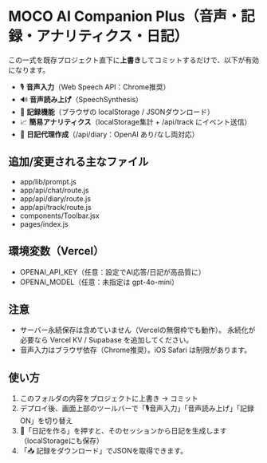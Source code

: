 # MOCO AI Companion Plus（音声・記録・アナリティクス・日記）

この一式を既存プロジェクト直下に**上書き**してコミットするだけで、以下が有効になります。

- 🎙 **音声入力**（Web Speech API：Chrome推奨）
- 🔊 **音声読み上げ**（SpeechSynthesis）
- 🧾 **記録機能**（ブラウザの localStorage / JSONダウンロード）
- 📈 **簡易アナリティクス**（localStorage集計 + /api/track にイベント送信）
- 📓 **日記代理作成**（/api/diary：OpenAI あり/なし両対応）

## 追加/変更される主なファイル
- app/lib/prompt.js
- app/api/chat/route.js
- app/api/diary/route.js
- app/api/track/route.js
- components/Toolbar.jsx
- pages/index.js

## 環境変数（Vercel）
- OPENAI_API_KEY（任意：設定でAI応答/日記が高品質に）
- OPENAI_MODEL（任意：未指定は gpt-4o-mini）

## 注意
- サーバー永続保存は含めていません（Vercelの無償枠でも動作）。
  永続化が必要なら Vercel KV / Supabase を追加してください。
- 音声入力はブラウザ依存（Chrome推奨）。iOS Safari は制限があります。

## 使い方
1) このフォルダの内容をプロジェクトに上書き → コミット  
2) デプロイ後、画面上部のツールバーで「🎙音声入力」「音声読み上げ」「記録ON」を切り替え  
3) 📓「日記を作る」を押すと、そのセッションから日記を生成します（localStorageにも保存）  
4) 「📥 記録をダウンロード」でJSONを取得できます。
